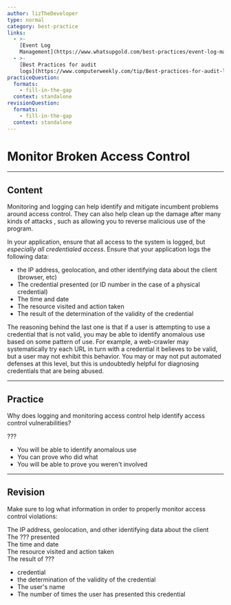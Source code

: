 ```yaml
---
author: lizTheDeveloper
type: normal
category: best-practice
links:
  - >-
    [Event Log
    Management](https://www.whatsupgold.com/best-practices/event-log-management/){website}
  - >-
    [Best Practices for audit
    logs](https://www.computerweekly.com/tip/Best-practices-for-audit-log-review-for-IT-security-investigations){website}
practiceQuestion:
  formats:
    - fill-in-the-gap
  context: standalone
revisionQuestion:
  formats:
    - fill-in-the-gap
  context: standalone
---
```


# Monitor Broken Access Control


---

## Content

Monitoring and logging can help identify and mitigate incumbent problems around access control. They can also help clean up the damage after many kinds of attacks , such as allowing you to reverse malicious use of the program.

In your application, ensure that all access to the system is logged, but *especially all credentialed access*. Ensure that your application logs the following data:

- the IP address, geolocation, and other identifying data about the client (browser, etc)
- The credential presented (or ID number in the case of a physical credential)
- The time and date
- The resource visited and action taken
- The result of the determination of the validity of the credential

The reasoning behind the last one is that if a user is attempting to use a credential that is not valid, you may be able to identify anomalous use based on some pattern of use. For example, a web-crawler may systematically try each URL in turn with a credential it believes to be valid, but a user may not exhibit this behavior. You may or may not put automated defenses at this level, but this is undoubtedly helpful for diagnosing credentials that are being abused.


---

## Practice

Why does logging and monitoring access control help identify access control vulnerabilities?

???

- You will be able to identify anomalous use
- You can prove who did what
- You will be able to prove you weren't involved


---

## Revision

Make sure to log what information in order to properly monitor access control violations:  

The IP address, geolocation, and other identifying data about the client  
The ??? presented  
The time and date  
The resource visited and action taken  
The result of ???  

- credential
- the determination of the validity of the credential
- The user's name
- The number of times the user has presented this credential
